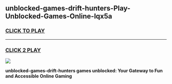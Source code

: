 
## unblocked-games-drift-hunters-Play-Unblocked-Games-Online-lqx5a
<h3>
<a href="https://premium76.site?title=unblocked-games-drift-hunters&ref=25A">CLICK TO PLAY</a></h3>
<hr>

<h3>
<a href="https://premium76.site?title=unblocked-games-drift-hunters&ref=25A">CLICK 2 PLAY</a>
  
</h3>

<a href="https://premium76.site?title=unblocked-games-drift-hunters&ref=25A"><img src="https://clearcache.store/games.png"></a>


**unblocked-games-drift-hunters games unblocked: Your Gateway to Fun and Accessible Online Gaming**
